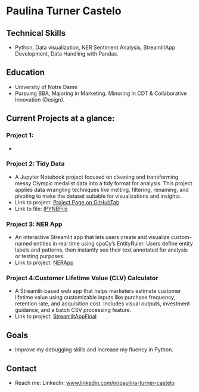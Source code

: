 # Paulina Turner Castelo 

## Technical Skills 
  - Python, Data visualization, NER Sentiment Analysis, StreamlitApp Development, Data Handling with Pandas.

## Education
  - University of Notre Dame
  - Pursuing BBA, Majoring in Marketing. Minoring in CDT & Collaborative Innovation (Design).

## Current Projects at a glance:
### Project 1:
  - 
### Project 2: Tidy Data
  - A Jupyter Notebook project focused on cleaning and transforming messy Olympic medalist data into a tidy format for analysis. This project applies data wrangling techniques like melting, filtering, renaming, and pivoting to make the dataset suitable for visualizations and insights.  
  - Link to project: [Project Page on GitHubTab](https://github.com/paulinaturner/TURNER-Python-Portfolio/tree/8e2efdb60c8a485c9cb74a775fb27f8676aa63e8/TidyData-Project)
  - Link to file: [IPYNBFile](https://github.com/paulinaturner/TURNER-Python-Portfolio/blob/main/TidyData-Project/Tidy_Data_File.ipynb)
### Project 3: NER App 
  - An interactive Streamlit app that lets users create and visualize custom-named entities in real time using spaCy’s EntityRuler. Users define entity labels and patterns, then instantly see their text annotated for analysis or testing purposes.
  - Link to project: [NERApp](https://paulinaturner-turner-pyth-nerstreamlitappnerstreamlitapp-ihcnjx.streamlit.app/)

### Project 4:Customer Lifetime Value (CLV) Calculator
  - A Streamlit-based web app that helps marketers estimate customer lifetime value using customizable inputs like purchase frequency, retention rate, and acquisition cost. Includes     visual outputs, investment guidance, and a batch CSV processing feature.
  - Link to project: [StreamlitAppFinal](https://finalappeoc.streamlit.app/)

## Goals 
  - Improve my debugging skills and increase my fluency in Python. 

## Contact
- Reach me: LinkedIn: www.linkedin.com/in/paulina-turner-castelo

<!--
**paulinaturner/Paulinaturner** is a ✨ _special_ ✨ repository because its `README.md` (this file) appears on your GitHub profile.

Here are some ideas to get you started:

- 🔭 I’m currently working on ...
- 🌱 I’m currently learning ...
- 👯 I’m looking to collaborate on ...
- 🤔 I’m looking for help with ...
- 💬 Ask me about ...
- 📫 How to reach me: LinkedIn: www.linkedin.com/in/paulina-turner-castelo
- 😄 Pronouns: she/her
- ⚡ Fun fact: ...
-->
